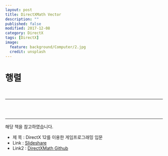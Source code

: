 ```yaml
---
layout: post
title: DirectXMath Vector 
description: ""
published: false
modified: 2017-12-08
category: DirectX
tags: [DirectX]
image:
  feature: background/Computer/2.jpg
  credit: unsplash
---
```


# 행렬



<br/>

---

<br/><br/>

---

해당 책을 참고하였습니다.

- 제 목  : DirectX 12를 이용한 게임프로그래밍 입문
- Link  : [Slideshare](https://www.slideshare.net/wegra/directx-12-3d)
- Link2 : [DirectXMath Github](https://github.com/Microsoft/DirectXMath)